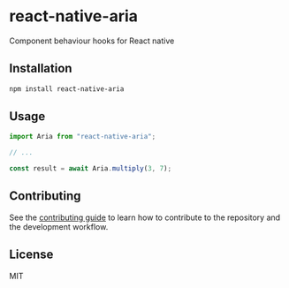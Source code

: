 # react-native-aria

Component behaviour hooks for React native

## Installation

```sh
npm install react-native-aria
```

## Usage

```js
import Aria from "react-native-aria";

// ...

const result = await Aria.multiply(3, 7);
```

## Contributing

See the [contributing guide](CONTRIBUTING.md) to learn how to contribute to the repository and the development workflow.

## License

MIT
